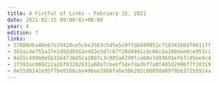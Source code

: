 ```yaml
---
title: A Fistful of Links - February 15, 2021
date: 2021-02-15 00:00:01+00:00
year: 4
edition: 7
links:
- 57880dba48e67e29428ce5cbe3583c5d5e5c0f7db800951c71834168df0611ff
- 365ac4e755a37e1d92d9562e432e3d7c07f20d4941c8c06cda160dee6ce953c1
- 0a55c490b0e5b3164738d5ca2807c3c905a6299fce60e7d93691efb7c05ee9c4
- 1f593ac089222a26f93282631a68a7cbebf5defda3bf7a8f40582996f7f20319
- 0e55d8142e95f7be9168cbe496ee2868fa6e306202c0805da0979bb37255914a
---
```

